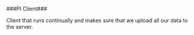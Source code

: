 ###PI Client###

Client that runs continually and makes sure that we upload all our data to the server.

